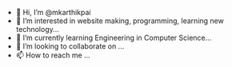 - 👋 Hi, I’m @mkarthikpai
- 👀 I’m interested in website making, programming, learning new technology...
- 🌱 I’m currently learning Engineering in Computer Science...
- 💞️ I’m looking to collaborate on ...
- 📫 How to reach me ...

<!---
mkarthikpai/mkarthikpai is a ✨ special ✨ repository because its `README.md` (this file) appears on your GitHub profile.
You can click the Preview link to take a look at your changes.
--->
